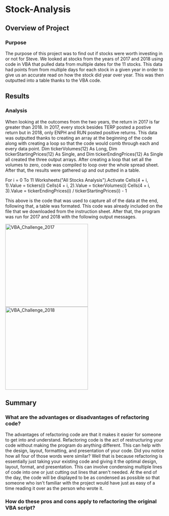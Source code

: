 # Stock-Analysis
## Overview of Project
### Purpose
The purpose of this project was to find out if stocks were worth investing in or not for Steve. We looked at stocks from the years of 2017 and 2018 using code in VBA that pulled data from multiple dates for the 11 stocks. This data had points from from multiple days for each stock in a given year in order to give us an accurate read on how the stock did year over year. This was then outputted into a table thanks to the VBA code. 
## Results
### Analysis
When looking at the outcomes from the two years, the return in 2017 is far greater than 2018. In 2017, every stock besides TERP posted a postive return but in 2018, only ENPH and RUN posted positive returns. This data was outputted thanks to creating an array at the beginning of the code along with creating a loop so that the code would comb through each and every data point. Dim tickerVolumes(12) As Long, Dim tickerStartingPrices(12) As Single, and Dim tickerEndingPrices(12) As Single all created the three output arrays. After creating a loop that set all the volumes to zero, code was compiled to loop over the whole spread sheet. After that, the results were gathered up and out putted in a table. 

  For i = 0 To 11
    Worksheets("All Stocks Analysis").Activate
    Cells(4 + i, 1).Value = tickers(i)
    Cells(4 + i, 2).Value = tickerVolumes(i)
    Cells(4 + i, 3).Value = tickerEndingPrices(i) / tickerStartingPrices(i) - 1
  
This above is the code that was used to capture all of the data at the end, following that, a table was formated. This code was already included on the file that we downloaded from the instruction sheet. After that, the program was run for 2017 and 2018 with the following output messages.

<img width="262" alt="VBA_Challenge_2017" src="https://user-images.githubusercontent.com/111014191/186491185-7f4c7ff3-d2a4-4e08-bb35-e773b815482d.png">
<img width="262" alt="VBA_Challenge_2018" src="https://user-images.githubusercontent.com/111014191/186491200-fd1f6c3a-7627-4541-91a1-6cd699e3ea9a.png">

## Summary
### What are the advantages or disadvantages of refactoring code?
The advantages of refactoring code are that it makes it easier for someone to get into and understand. Refactoring code is the act of restructuring your code without making the program do anything different. This can help with the design, layout, formatting, and presentation of your code. Did you notice how all four of those words were similar? Well that is because refactoring is essentially just taking your existing code and giving it the optimal design, layout, format, and presentation. This can involve condensing multiple lines of code into one or just cutting out lines that aren't needed. At the end of the day, the code will be displayed to be as condensed as possible so that someone who isn't familiar with the project would have just as easy of a time reading it over as the person who wrote it.
### How do these pros and cons apply to refactoring the original VBA script?
